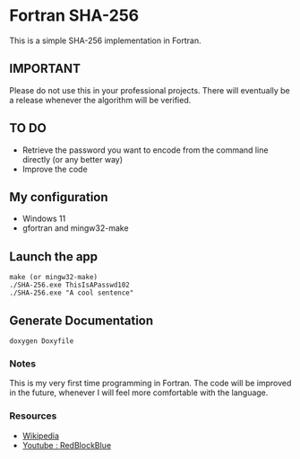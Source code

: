 # Fortran SHA-256

This is a simple SHA-256 implementation in Fortran.

## IMPORTANT 

Please do not use this in your professional projects. There will eventually be a release whenever the algorithm will be verified.

## TO DO

- Retrieve the password you want to encode from the command line directly (or any better way)
- Improve the code

## My configuration

- Windows 11
- gfortran and mingw32-make

## Launch the app

    make (or mingw32-make)
    ./SHA-256.exe ThisIsAPasswd102
    ./SHA-256.exe "A cool sentence"

## Generate Documentation

    doxygen Doxyfile

### Notes

This is my very first time programming in Fortran. The code will be improved in the future, whenever I will feel more comfortable with the language.

### Resources

- [Wikipedia](https://en.wikipedia.org/wiki/SHA-2)
- [Youtube : RedBlockBlue](https://youtu.be/orIgy2MjqrA?si=PqFuDR1SEsldb1oc)